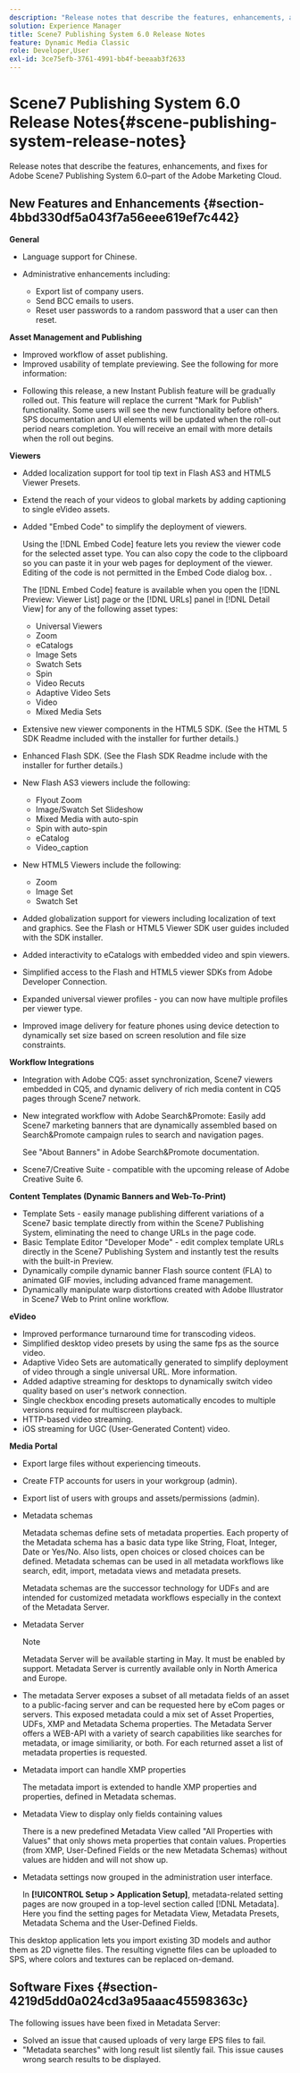 ```yaml
---
description: "Release notes that describe the features, enhancements, and fixes for Adobe Scene7 Publishing System 6.0, part of the Adobe Experience Manager solution in the Adobe Marketing Cloud."
solution: Experience Manager
title: Scene7 Publishing System 6.0 Release Notes
feature: Dynamic Media Classic
role: Developer,User
exl-id: 3ce75efb-3761-4991-bb4f-beeaab3f2633
---
```

# Scene7 Publishing System 6.0 Release Notes{#scene-publishing-system-release-notes}

Release notes that describe the features, enhancements, and fixes for Adobe Scene7 Publishing System 6.0–part of the Adobe Marketing Cloud.

## New Features and Enhancements {#section-4bbd330df5a043f7a56eee619ef7c442}

**General**

* Language support for Chinese. 
* Administrative enhancements including:

  * Export list of company users. 
  * Send BCC emails to users. 
  * Reset user passwords to a random password that a user can then reset.

<!--       [More information](http://help.adobe.com/en_US/scene7/using/WS662101DF-D697-47a7-A7D8-B52FD8E94438.html). -->

**Asset Management and Publishing**

* Improved workflow of asset publishing. <!-- [More information](http://help.adobe.com/en_US/scene7/using/WS3673AD39-098B-4f08-8A24-CA51261B7366.html). --> 
* Improved usability of template previewing. See the following for more information:

<!--   [Configuring default viewers](http://help.adobe.com/en_US/scene7/using/WS98ca2e6790647c06-76b2d0e0135685cd4a8-8000.html)

  [Previewing an asset based on viewer platform type](http://help.adobe.com/en_US/scene7/using/WS98ca2e6790647c06-2ce305113564963202-7fff.html)

  [Previewing an image asset based on its image preset](http://help.adobe.com/en_US/scene7/using/WS98ca2e6790647c06-2ce305113564963202-7ffe.html) -->

* Following this release, a new Instant Publish feature will be gradually rolled out. This feature will replace the current "Mark for Publish" functionality. Some users will see the new functionality before others. SPS documentation and UI elements will be updated when the roll-out period nears completion. You will receive an email with more details when the roll out begins.

**Viewers**

* Added localization support for tool tip text in Flash AS3 and HTML5 Viewer Presets. 
* Extend the reach of your videos to global markets by adding captioning to single eVideo assets. 
* Added "Embed Code" to simplify the deployment of viewers.

  Using the [!DNL Embed Code] feature lets you review the viewer code for the selected asset type. You can also copy the code to the clipboard so you can paste it in your web pages for deployment of the viewer. Editing of the code is not permitted in the Embed Code dialog box. .

  The [!DNL Embed Code] feature is available when you open the [!DNL Preview: Viewer List] page or the [!DNL URLs] panel in [!DNL Detail View] for any of the following asset types:

  * Universal Viewers 
  * Zoom 
  * eCatalogs 
  * Image Sets 
  * Swatch Sets 
  * Spin 
  * Video Recuts 
  * Adaptive Video Sets 
  * Video 
  * Mixed Media Sets

<!--   [More information](http://help.adobe.com/en_US/scene7/using/WS98ca2e6790647c06-2ce305113564963202-7fff.html) -->

* Extensive new viewer components in the HTML5 SDK. (See the HTML 5 SDK Readme included with the installer for further details.) 
* Enhanced Flash SDK. (See the Flash SDK Readme include with the installer for further details.) 
* New Flash AS3 viewers include the following:

  * Flyout Zoom 
  * Image/Swatch Set Slideshow 
  * Mixed Media with auto-spin 
  * Spin with auto-spin 
  * eCatalog 
  * Video_caption 

* New HTML5 Viewers include the following:

  * Zoom 
  * Image Set 
  * Swatch Set 

* Added globalization support for viewers including localization of text and graphics. See the Flash or HTML5 Viewer SDK user guides included with the SDK installer. 
* Added interactivity to eCatalogs with embedded video and spin viewers. 
* Simplified access to the Flash and HTML5 viewer SDKs from Adobe Developer Connection. <!-- [More information](http://help.adobe.com/en_US/scene7/using/WSd4272150f67705c11b002eec12fcba4dee6-8000.html). --> 
* Expanded universal viewer profiles - you can now have multiple profiles per viewer type. <!-- [More information](http://help.adobe.com/en_US/scene7/using/WS1c46793299cf21d73076df86131b02b67e8-8000.html). --> 
* Improved image delivery for feature phones using device detection to dynamically set size based on screen resolution and file size constraints. <!-- [More information](http://help.adobe.com/en_US/scene7/using/WS1c46793299cf21d7-6ad692c9131d90d137a-8000.html). -->

**Workflow Integrations**

* Integration with Adobe CQ5: asset synchronization, Scene7 viewers embedded in CQ5, and dynamic delivery of rich media content in CQ5 pages through Scene7 network. 
* New integrated workflow with Adobe Search&Promote: Easily add Scene7 marketing banners that are dynamically assembled based on Search&Promote campaign rules to search and navigation pages.

  See "About Banners" in Adobe Search&Promote documentation. 
  
* Scene7/Creative Suite - compatible with the upcoming release of Adobe Creative Suite 6.

**Content Templates (Dynamic Banners and Web-To-Print)**

* Template Sets - easily manage publishing different variations of a Scene7 basic template directly from within the Scene7 Publishing System, eliminating the need to change URLs in the page code. <!-- [More information](http://help.adobe.com/en_US/scene7/using/WSd968ca97bf00cf72-5eede3a113268dc80f5-8000.html).  -->
* Basic Template Editor "Developer Mode" - edit complex template URLs directly in the Scene7 Publishing System and instantly test the results with the built-in Preview. 
* Dynamically compile dynamic banner Flash source content (FLA) to animated GIF movies, including advanced frame management. <!-- [More information](http://help.adobe.com/en_US/scene7/using/WSd968ca97bf00cf72-5eedd3a113268dc80f4-8000.html).  -->
* Dynamically manipulate warp distortions created with Adobe Illustrator in Scene7 Web to Print online workflow. <!-- [More information](http://help.adobe.com/en_US/scene7/using/WSef8d5860223939e2-d19776312a7267a200-8000.html#WSd968ca97bf00cf72-5eedd3a113268dc80f5-8000). -->

**eVideo**

* Improved performance turnaround time for transcoding videos. 
* Simplified desktop video presets by using the same fps as the source video. <!-- [More information](http://help.adobe.com/en_US/scene7/using/WSE86ACF2B-BD50-4c48-A1D7-9CD4405B62D0.html#WS1c46793299cf21d7-39fae9c1131ba8968f7-7fff).  -->
* Adaptive Video Sets are automatically generated to simplify deployment of video through a single universal URL. More information. <!-- [More information](http://help.adobe.com/en_US/scene7/using/WS1c46793299cf21d7-6ad692c9131d90d137a-8000.html).  -->
* Added adaptive streaming for desktops to dynamically switch video quality based on user's network connection. <!-- [More information](http://help.adobe.com/en_US/scene7/using/WS1c46793299cf21d7-6ad692c9131d90d137a-8000.html).  -->
* Single checkbox encoding presets automatically encodes to multiple versions required for multiscreen playback. <!-- [More information](http://help.adobe.com/en_US/scene7/using/WS1c46793299cf21d7-5abae30d131ddfed85f-8000.html).  -->
* HTTP-based video streaming. <!-- [More information](http://help.adobe.com/en_US/scene7/using/WS98ca2e6790647c0632156edd1369e58559f-8000.html).  -->
* iOS streaming for UGC (User-Generated Content) video. <!-- [More information](http://help.adobe.com/en_US/scene7/using/WSe8b0455615e2dc47-2df907a712f31201b35-8000.html). -->

**Media Portal**

* Export large files without experiencing timeouts. 
* Create FTP accounts for users in your workgroup (admin). 
* Export list of users with groups and assets/permissions (admin).

* Metadata schemas

  Metadata schemas define sets of metadata properties. Each property of the Metadata schema has a basic data type like String, Float, Integer, Date or Yes/No. Also lists, open choices or closed choices can be defined. Metadata schemas can be used in all metadata workflows like search, edit, import, metadata views and metadata presets. <!-- [More information](http://help.adobe.com/en_US/scene7/using/WS259993e42159a215-1c6a66df1265272619e-7fec.html#WSd968ca97bf03cf72-5e3dd3a113268dc80f5-8000). -->

  Metadata schemas are the successor technology for UDFs and are intended for customized metadata workflows especially in the context of the Metadata Server. 

* Metadata Server

  >[!NOTE]
  >
  >Metadata Server will be available starting in May. It must be enabled by support. Metadata Server is currently available only in North America and Europe.

* The metadata Server exposes a subset of all metadata fields of an asset to a public-facing server and can be requested here by eCom pages or servers. This exposed metadata could a mix set of Asset Properties, UDFs, XMP and Metadata Schema properties. The Metadata Server offers a WEB-API with a variety of search capabilities like searches for metadata, or image similiarity, or both. For each returned asset a list of metadata properties is requested. <!-- [More information](http://help.adobe.com/en_US/scene7/using/WS1ffbb36e209a6fc9-44279087131d3ad5622-8000.html). -->
* Metadata import can handle XMP properties

  The metadata import is extended to handle XMP properties and properties, defined in Metadata schemas. 
* Metadata View to display only fields containing values

  There is a new predefined Metadata View called "All Properties with Values" that only shows meta properties that contain values. Properties (from XMP, User-Defined Fields or the new Metadata Schemas) without values are hidden and will not show up.
* Metadata settings now grouped in the administration user interface.

  In **[!UICONTROL Setup > Application Setup]**, metadata-related setting pages are now grouped in a top-level section called [!DNL Metadata]. Here you find the setting pages for Metadata View, Metadata Presets, Metadata Schema and the User-Defined Fields.

This desktop application lets you import existing 3D models and author them as 2D vignette files. The resulting vignette files can be uploaded to SPS, where colors and textures can be replaced on-demand.

## Software Fixes {#section-4219d5dd0a024cd3a95aaac45598363c}

The following issues have been fixed in Metadata Server:

* Solved an issue that caused uploads of very large EPS files to fail. 
* "Metadata searches" with long result list silently fail. This issue causes wrong search results to be displayed.
